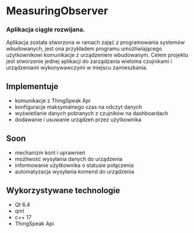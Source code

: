 # MeasuringObserver

### Aplikacja ciągle rozwijana.

Aplikacja została stworzona w ramach zajęć z programowania systemów wbudowanych, jest ona przykładem programu umożliwiającego użytkownikowi komunikacje z urządzeniem wbudowanym.
Celem projektu jest stworzenie jednej aplikacji do zarządzania wieloma czujnikami i urządzeniami wykonywawczymi w miejscu zamieszkania.

## Implementuje
  * komunikacje z ThingSpeak Api
  * konfiguracje maksymalnego czas na odczyt danych
  * wyświetlanie danych pobranych z czujników na dashboardach
  * dodawanie i usuwanie urządzeń przez użytkownika

## Soon
  * mechanizm kont i uprawnień
  * możliwość wysyłania danych do urządzenia
  * informowanie użytkownika o statusie połączenia
  * automatyzacja wysyłania komend do urządzenia
     
## Wykorzystywane technologie
  * Qt 6.4
  * qml
  * c++ 17
  * ThingSpeak Api
